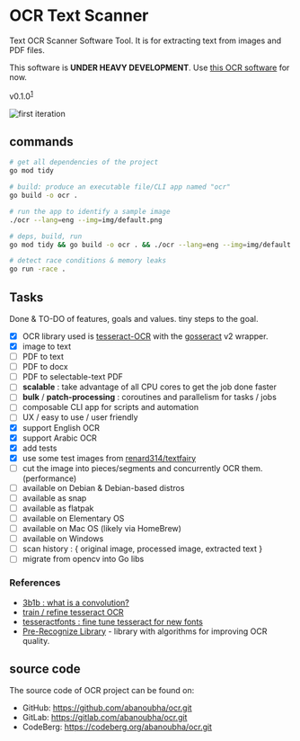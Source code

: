 # OCR Text Scanner

Text OCR Scanner Software Tool. It is for extracting text from images and PDF files.

This software is __UNDER HEAVY DEVELOPMENT__. Use [this OCR software](https://abanoubhanna.com/posts/ocr) for now.

v0.1.0<sup>[1](semanticVersioning.md)</sup>

![first iteration](./screenshots/1st-iteration.png)

## commands

```sh
# get all dependencies of the project
go mod tidy

# build: produce an executable file/CLI app named "ocr"
go build -o ocr .

# run the app to identify a sample image
./ocr --lang=eng --img=img/default.png

# deps, build, run
go mod tidy && go build -o ocr . && ./ocr --lang=eng --img=img/default.png

# detect race conditions & memory leaks
go run -race .
```

## Tasks

Done & TO-DO of features, goals and values. tiny steps to the goal.

- [x] OCR library used is [tesseract-OCR](https://github.com/tesseract-ocr/tesseract) with the [gosseract](https://github.com/otiai10/gosseract) v2 wrapper.
- [x] image to text
- [ ] PDF to text
- [ ] PDF to docx
- [ ] PDF to selectable-text PDF
- [ ] __scalable__ : take advantage of all CPU cores to get the job done faster
- [ ] __bulk__ / __patch-processing__ : coroutines and parallelism for tasks / jobs
- [ ] composable CLI app for scripts and automation
- [ ] UX / easy to use / user friendly
- [x] support English OCR
- [x] support Arabic OCR
- [x] add tests
- [x] use some test images from [renard314/textfairy](https://github.com/renard314/textfairy)
- [ ] cut the image into pieces/segments and concurrently OCR them. (performance)
- [ ] available on Debian & Debian-based distros
- [ ] available as snap
- [ ] available as flatpak
- [ ] available on Elementary OS
- [ ] available on Mac OS (likely via HomeBrew)
- [ ] available on Windows
- [ ] scan history : { original image, processed image, extracted text }
- [ ] migrate from opencv into Go libs

### References

- [3b1b : what is a convolution?](https://youtu.be/KuXjwB4LzSA)
- [train / refine tesseract OCR](https://github.com/abanoubha/train-tesseract-ocr)
- [tesseractfonts : fine tune tesseract for new fonts](https://github.com/dhivehi/tesseractfonts)
- [Pre-Recognize Library](https://github.com/leha-bot/PRLib) - library with algorithms for improving OCR quality.

## source code

The source code of OCR project can be found on:

- GitHub: <https://github.com/abanoubha/ocr.git>
- GitLab: <https://gitlab.com/abanoubha/ocr.git>
- CodeBerg: <https://codeberg.org/abanoubha/ocr.git>
